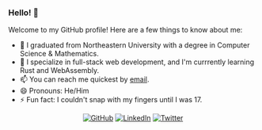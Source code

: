 ### Hello! 👋
Welcome to my GitHub profile! Here are a few things to know about me:
- 🏫 I graduated from Northeastern University with a degree in Computer Science & Mathematics.
- 🌱 I specialize in full-stack web development, and I'm currrently learning Rust and WebAssembly.
- 📫 You can reach me quickest by [email](mailto:denniskats43@gmail.com).
- 😄 Pronouns: He/Him
- ⚡ Fun fact: I couldn't snap with my fingers until I was 17.

<p align="center">
	<a href="https://github.com/denk0403"><img src="https://img.shields.io/github/followers/denk0403.svg?label=GitHub&style=for-the-badge" alt="GitHub"></a>
  <a href="https://www.linkedin.com/in/dennis-kats"><img src="https://img.shields.io/badge/LinkedIn--_.svg?style=for-the-badge&logo=linkedin" alt="LinkedIn"></a>
	<a href="https://twitter.com/denk0403"><img src="https://img.shields.io/twitter/follow/denk0403?label=Twitter&style=for-the-badge" alt="Twitter"></a>
</p>

<!--
**denk0403/denk0403** is a ✨ _special_ ✨ repository because its `README.md` (this file) appears on your GitHub profile.

Here are some ideas to get you started:

- 🔭 I’m currently working on ...
- 🌱 I’m currently learning ...
- 👯 I’m looking to collaborate on ...
- 🤔 I’m looking for help with ...
- 💬 Ask me about ...
- 📫 How to reach me: ...
- 😄 Pronouns: ...
- ⚡ Fun fact: ...
-->
